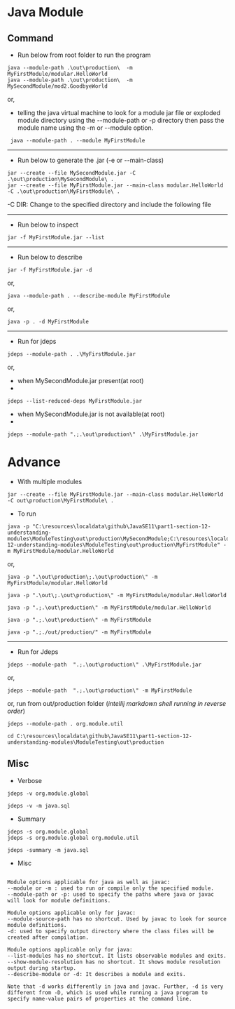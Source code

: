 # Java Module

## Command

- Run below from root folder to run the program

```shell
java --module-path .\out\production\  -m MyFirstModule/modular.HelloWorld
java --module-path .\out\production\  -m MySecondModule/mod2.GoodbyeWorld 
```


or,

- telling the java virtual machine to look for a module jar file or exploded module directory using the --module-path 
or -p directory then pass the module name using the -m or --module option.

```shell
 java --module-path . --module MyFirstModule
```

---

- Run below to generate the .jar (-e or --main-class)

```shell
jar --create --file MySecondModule.jar -C .\out\production\MySecondModule\ .
jar --create --file MyFirstModule.jar --main-class modular.HelloWorld -C .\out\production\MyFirstModule\ .
```
-C DIR: Change to the specified directory and include the following file

---

- Run below to inspect

```shell
jar -f MyFirstModule.jar --list
```

---

- Run below to describe

```shell
jar -f MyFirstModule.jar -d
```

or,

```shell
java --module-path . --describe-module MyFirstModule
```

or,

```shell
java -p . -d MyFirstModule
```

---

- Run for jdeps

```shell
jdeps --module-path . .\MyFirstModule.jar
```

or,

- when MySecondModule.jar present(at root)
- 

```shell
jdeps --list-reduced-deps MyFirstModule.jar
```

- when MySecondModule.jar is not available(at root)
-

```shell
jdeps --module-path ".;.\out\production\" .\MyFirstModule.jar
```

# Advance

- With multiple modules

```shell
jar --create --file MyFirstModule.jar --main-class modular.HelloWorld -C out\production\MyFirstModule\ .
```

- To run

```shell
java -p "C:\resources\localdata\github\JavaSE11\part1-section-12-understanding-modules\ModuleTesting\out\production\MySecondModule;C:\resources\localdata\github\JavaSE11\section-12-understanding-modules\ModuleTesting\out\production\MyFirstModule" -m MyFirstModule/modular.HelloWorld
```

or,

```shell
java -p ".\out\production\;.\out\production\" -m MyFirstModule/modular.HelloWorld

java -p ".\out\;.\out\production\" -m MyFirstModule/modular.HelloWorld

java -p ".;.\out\production\" -m MyFirstModule/modular.HelloWorld

java -p ".;.\out\production\" -m MyFirstModule

java -p ".;./out/production/" -m MyFirstModule
```

---

- Run for Jdeps

```shell
jdeps --module-path  ".;.\out\production\" .\MyFirstModule.jar
```

or,

```shell
jdeps --module-path  ".;.\out\production\" -m MyFirstModule
```

or, run from out/production folder (_intellij markdown shell running in reverse order_)

```shell
jdeps --module-path . org.module.util

cd C:\resources\localdata\github\JavaSE11\part1-section-12-understanding-modules\ModuleTesting\out\production
```

## Misc

- Verbose

```shell
jdeps -v org.module.global

jdeps -v -m java.sql  
```

- Summary

```shell
jdeps -s org.module.global
jdeps -s org.module.global org.module.util

jdeps -summary -m java.sql

```
  
- Misc
  
```notes

Module options applicable for java as well as javac:
--module or -m : used to run or compile only the specified module.
--module-path or -p: used to specify the paths where java or javac will look for module definitions.

Module options applicable only for javac:
--module-source-path has no shortcut. Used by javac to look for source module definitions.
-d: used to specify output directory where the class files will be created after compilation.

Module options applicable only for java:
--list-modules has no shortcut. It lists observable modules and exits.
--show-module-resolution has no shortcut. It shows module resolution output during startup.
--describe-module or -d: It describes a module and exits.

Note that -d works differently in java and javac. Further, -d is very different from -D, which is used while running a java program to specify name-value pairs of properties at the command line.
```
